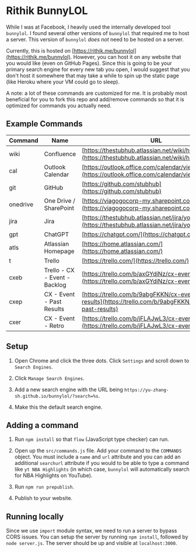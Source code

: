 # Rithik BunnyLOL

While I was at Facebook, I heavily used the internally developed tool `bunnylol`. I found several other versions of `bunnylol` that required me to host a server. This version of `bunnylol` *does not* need to be hosted on a server.

Currently, this is hosted on [https://rithik.me/bunnylol](https://rithik.me/bunnylol). However, you can host it on any website that you would like (even on GitHub Pages). Since this is going to be your primary search engine for every new tab you open, I would suggest that you don't host it somewhere that may take a while to spin up the static page (like Heroku where your VM could go to sleep).

A note: a lot of these commands are customized for me. It is probably most beneficial for you to fork this repo and add/remove commands so that it is optimized for commands you actually need.

## Example Commands

| Command | Name | URL |
| --- | --- | --- |
| wiki | Confluence | [https://thestubhub.atlassian.net/wiki/home](https://thestubhub.atlassian.net/wiki/home) |
| cal | Outlook Calendar | [https://outlook.office.com/calendar/view/workweek/](https://outlook.office.com/calendar/view/workweek/) |
| git | GitHub | [https://github.com/stubhub](https://github.com/stubhub) |
| onedrive | One Drive / SharePoint | [https://viagogocorp-my.sharepoint.com/](https://viagogocorp-my.sharepoint.com/) |
| jira | Jira | [https://thestubhub.atlassian.net/jira/your-work](https://thestubhub.atlassian.net/jira/your-work) |
| gpt | ChatGPT | [https://chatgpt.com/](https://chatgpt.com/) |
| atls | Atlassian Homepage | [https://home.atlassian.com/](https://home.atlassian.com/) |
| t | Trello | [https://trello.com/](https://trello.com/) |
| cxeb | Trello - CX - Event - Backlog | [https://trello.com/b/axGYdiNz/cx-event-backlog](https://trello.com/b/axGYdiNz/cx-event-backlog) |
| cxep | CX - Event - Past Results | [https://trello.com/b/9abgFKKN/cx-event-past-results](https://trello.com/b/9abgFKKN/cx-event-past-results) |
| cxer | CX - Event - Retro | [https://trello.com/b/jFLAJwL3/cx-event-retro](https://trello.com/b/jFLAJwL3/cx-event-retro) |


## Setup

1. Open Chrome and click the three dots. Click `Settings` and scroll down to `Search Engines`.

2. Click `Manage Search Engines`.

3. Add a new search engine with the URL being `https://yu-zhang-sh.github.io/bunnylol/?search=%s`. 

4. Make this the default search engine.

## Adding a command

1. Run `npm install` so that `flow` (JavaScript type checker) can run.

2. Open up the `src/commands.js` file. Add your command to the `COMMANDS` object. You must include a `name` and `url` attribute and you can add an additional `searchurl` attribute if you would to be able to type a command like `yt NBA Highlights` (in which case, `bunnylol` will automatically search for NBA Highlights on YouTube).

3. Run `npm run prepublish`.

4. Publish to your website.

## Running locally

Since we use `import` module syntax, we need to run a server to bypass CORS issues. You can setup the server by running `npm install`, followed by `node server.js`. The server should be up and visible at `localhost:3000`.
